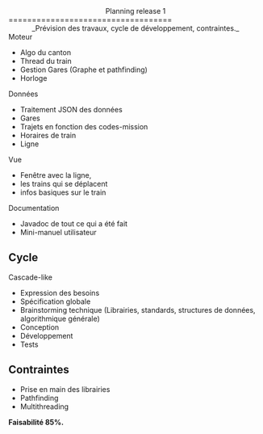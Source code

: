 <center>Planning release 1</center>
===================================
<center>_Prévision des travaux, cycle de développement, contraintes._</center>
Moteur

* Algo du canton
* Thread du train
* Gestion Gares (Graphe et pathfinding)
* Horloge

Données

* Traitement JSON des données
* Gares
* Trajets en fonction des codes-mission
* Horaires de train
* Ligne

Vue

* Fenêtre avec la ligne,
* les trains qui se déplacent
* infos basiques sur le train

Documentation

* Javadoc de tout ce qui a été fait
* Mini-manuel utilisateur

## Cycle

Cascade-like

* Expression des besoins
* Spécification globale
* Brainstorming technique (Librairies, standards, structures de données, algorithmique générale)
* Conception
* Développement
* Tests

## Contraintes

* Prise en main des librairies
* Pathfinding
* Multithreading

__Faisabilité 85%.__
